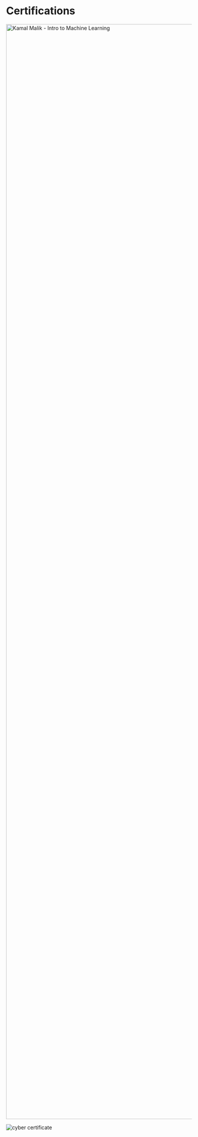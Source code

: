 # Certifications
<img width="4800" height="2960" alt="Kamal Malik - Intro to Machine Learning" src="https://github.com/user-attachments/assets/6ebee62f-445b-4b57-9f8d-e6fa002ecfd5" />


![cyber certificate](https://github.com/user-attachments/assets/345200ce-721d-46fe-ba3f-b555c9959271)

